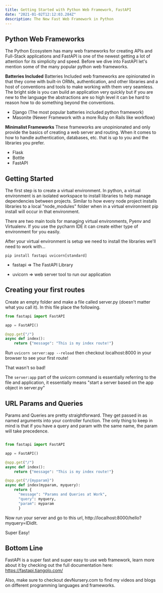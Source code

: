 ```yaml
---
title: Getting Started with Python Web Framework, FastAPI
date: "2021-01-02T12:12:03.284Z"
description: The New Fast Web Framework in Python
---
```


## Python Web Frameworks

The Python Ecosystem has many web frameworks for creating APIs and Full-Stack applications and FastAPI is one of the newest getting a lot of attention for its simplicity and speed. Before we dive into FastAPI let's mention some of the many popular python web frameworks.

**Batteries Included**
Batteries Included web frameworks are opinionated in that they come with built-in ORMs, authentication, and other libraries and a host of conventions and tools to make working with them very seamless. The bright side is you can build an application very quickly but if you are new to the language the abstractions are so high level it can be hard to reason how to do something beyond the conventions.

- Django (The most popular batteries included python framework)
- Masonite (Newer Framework with a more Ruby on Rails like workflow)

**Minimalist Frameworks**
These frameworks are unopinionated and only provide the basics of creating a web server and routing. When it comes to how to handle authentication, databases, etc. that is up to you and the libraries you prefer.

- Flask
- Bottle
- FastAPI

## Getting Started

The first step is to create a virtual environment. In python, a virtual environment is an isolated workspace to install libraries to help manage dependencies between projects. Similar to how every node project installs libraries to a local "node_modules" folder when in a virtual environment pip install will occur in that environment.

There are two main tools for managing virtual environments, Pyenv and Virtualenv. If you use the pycharm IDE it can create either type of environment for you easily.

After your virtual environment is setup we need to install the libraries we'll need to work with...

```
pip install fastapi uvicorn[standard]
```

- fastapi => The FastAPI Library

- uvicorn => web server tool to run our application

## Creating your first routes

Create an empty folder and make a file called server.py (doesn't matter what you call it). In this file place the following.

```python
from fastapi import FastAPI

app = FastAPI()

@app.get("/")
async def index():
    return {"message": "This is my index route!"}

```

Run `uvicorn server:app --reload` then checkout localhost:8000 in your browser to see your first route!

That wasn't so bad!

The `server:app` part of the uvicorn command is essentially referring to the file and application, it essentially means "start a server based on the app object in server.py"

## URL Params and Queries

Params and Queries are pretty straightforward. They get passed in as named arguments into your controller function. The only thing to keep in mind is that if you have a query and param with the same name, the param will take precedence.

```py

from fastapi import FastAPI

app = FastAPI()

@app.get("/")
async def index():
    return {"message": "This is my index route!"}

@app.get("/{myparam}")
async def index(myparam, myquery):
    return {
      "message": "Params and Queries at Work",
      "query": myquery,
      "param": myparam
      }

```

Now run your server and go to this url, http://localhost:8000/hello?myquery=IDidIt.

Super Easy!

## Bottom Line

FastAPI is a super fast and super easy to use web framework, learn more about it by checking out the full documentation here: https://fastapi.tiangolo.com/

Also, make sure to checkout devNursery.com to find my videos and blogs on different programming languages and frameworks.
